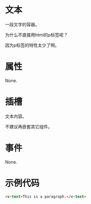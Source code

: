 # 文本

一段文字的容器。

为什么不直接用html的p标签呢？

因为p标签的特性太少了啊。

# 属性

None.

# 插槽

文本内容。

不建议再嵌套其它组件。

# 事件

None.

# 示例代码

```html
<v-text>This is a paragraph.</v-text>
```